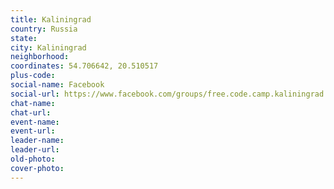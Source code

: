 ```yaml
---
title: Kaliningrad
country: Russia
state: 
city: Kaliningrad
neighborhood: 
coordinates: 54.706642, 20.510517
plus-code:
social-name: Facebook
social-url: https://www.facebook.com/groups/free.code.camp.kaliningrad
chat-name:
chat-url:
event-name:
event-url:
leader-name:
leader-url:
old-photo: 
cover-photo:
---
```

